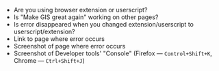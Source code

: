 - Are you using browser extension or userscript?
- Is "Make GIS great again" working on other pages? 
- Is error disappeared when you changed extension/userscript to userscript/extension?
- Link to page where error occurs
- Screenshot of page where error occurs
- Screenshot of Developer tools' "Console" (Firefox — `Control+Shift+K`, Chrome — `Ctrl+Shift+J`)
